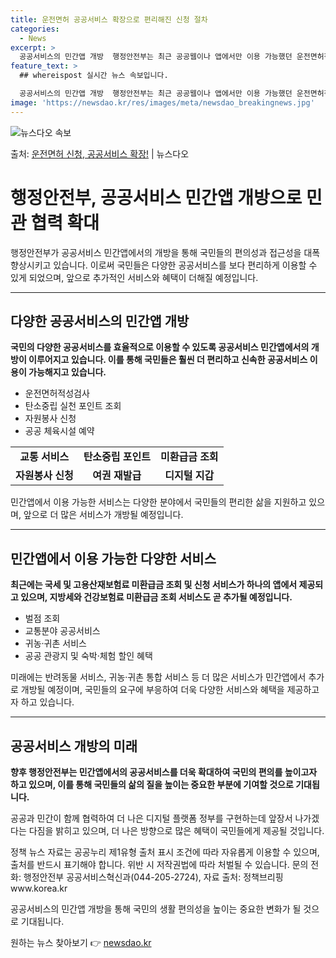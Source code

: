 ```yaml
---
title: 운전면허 공공서비스 확장으로 편리해진 신청 절차
categories:
  - News
excerpt: >
  공공서비스의 민간앱 개방  행정안전부는 최근 공공웹이나 앱에서만 이용 가능했던 운전면허적성검사, 탄소중립 실…
feature_text: >
  ## whereispost 실시간 뉴스 속보입니다.

  공공서비스의 민간앱 개방  행정안전부는 최근 공공웹이나 앱에서만 이용 가능했던 운전면허적성검사, 탄소중립 실…
image: 'https://newsdao.kr/res/images/meta/newsdao_breakingnews.jpg'
---
```


![뉴스다오 속보](https://newsdao.kr/res/images/meta/newsdao_breakingnews.jpg)

<p>출처: <a href="https://newsdao.kr/4452" rel="dofollow">운전면허 신청, 공공서비스 확장!</a> | 뉴스다오</p>

<h1>행정안전부, 공공서비스 민간앱 개방으로 민관 협력 확대</h1>

<p data-ke-size="size16">행정안전부가 공공서비스 민간앱에서의 개방을 통해 국민들의 편의성과 접근성을 대폭 향상시키고 있습니다. 이로써 국민들은 다양한 공공서비스를 보다 편리하게 이용할 수 있게 되었으며, 앞으로 추가적인 서비스와 혜택이 더해질 예정입니다.</p>
<hr>

<h2 data-ke-size="size26">다양한 공공서비스의 민간앱 개방</h2>
<p><b>국민의 다양한 공공서비스를 효율적으로 이용할 수 있도록 공공서비스 민간앱에서의 개방이 이루어지고 있습니다. 이를 통해 국민들은 훨씬 더 편리하고 신속한 공공서비스 이용이 가능해지고 있습니다.</b></p>
<p>
    <ul>
        <li>운전면허적성검사</li>
        <li>탄소중립 실천 포인트 조회</li>
        <li>자원봉사 신청</li>
        <li>공공 체육시설 예약</li>
    </ul>
</p>
<table>
    <tr>
        <td style="text-align: center; height: 17px;"><b>교통 서비스</b></td>
        <td style="text-align: center; height: 17px;"><b>탄소중립 포인트</b></td>
        <td style="text-align: center; height: 17px;"><b>미환급금 조회</b></td>
    </tr>
    <tr>
        <td style="text-align: center; height: 17px;"><b>자원봉사 신청</b></td>
        <td style="text-align: center; height: 17px;"><b>여권 재발급</b></td>
        <td style="text-align: center; height: 17px;"><b>디지털 지갑</b></td>
    </tr>
</table>
<p data-ke-size="size16">민간앱에서 이용 가능한 서비스는 다양한 분야에서 국민들의 편리한 삶을 지원하고 있으며, 앞으로 더 많은 서비스가 개방될 예정입니다.</p>
<hr>

<h2 data-ke-size="size26">민간앱에서 이용 가능한 다양한 서비스</h2>
<p><b>최근에는 국세 및 고용산재보험료 미환급금 조회 및 신청 서비스가 하나의 앱에서 제공되고 있으며, 지방세와 건강보험료 미환급금 조회 서비스도 곧 추가될 예정입니다.</b></p>
<p>
    <ul>
        <li>벌점 조회</li>
        <li>교통분야 공공서비스</li>
        <li>귀농·귀촌 서비스</li>
        <li>공공 관광지 및 숙박·체험 할인 혜택</li>
    </ul>
</p>
<p>미래에는 반려동물 서비스, 귀농·귀촌 통합 서비스 등 더 많은 서비스가 민간앱에서 추가로 개방될 예정이며, 국민들의 요구에 부응하여 더욱 다양한 서비스와 혜택을 제공하고자 하고 있습니다.</p>
<hr>

<h2 data-ke-size="size26">공공서비스 개방의 미래</h2>
<p><b>향후 행정안전부는 민간앱에서의 공공서비스를 더욱 확대하여 국민의 편의를 높이고자 하고 있으며, 이를 통해 국민들의 삶의 질을 높이는 중요한 부분에 기여할 것으로 기대됩니다.</b></p>
<p>공공과 민간이 함께 협력하여 더 나은 디지털 플랫폼 정부를 구현하는데 앞장서 나가겠다는 다짐을 밝히고 있으며, 더 나은 방향으로 많은 혜택이 국민들에게 제공될 것입니다.</p>
<p data-ke-size="size16">정책 뉴스 자료는 공공누리 제1유형 출처 표시 조건에 따라 자유롭게 이용할 수 있으며, 출처를 반드시 표기해야 합니다. 위반 시 저작권법에 따라 처벌될 수 있습니다. 문의 전화: 행정안전부 공공서비스혁신과(044-205-2724), 자료 출처: 정책브리핑 www.korea.kr</p>
<p>공공서비스의 민간앱 개방을 통해 국민의 생활 편의성을 높이는 중요한 변화가 될 것으로 기대됩니다.</p> 

원하는 뉴스 찾아보기 👉 <a href="https://newsdao.kr" rel="dofollow">newsdao.kr</a>



